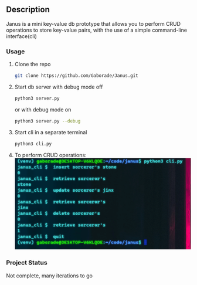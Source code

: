 ## Description
Janus is a mini key-value db prototype that allows you to perform CRUD operations to store key-value pairs,
with the use of a simple command-line interface(cli)



### Usage

1. Clone the repo
   ```sh
   git clone https://github.com/Gaborade/Janus.git
   ```


2. Start db server with debug mode off
   ```sh
   python3 server.py
   ```
   or with debug mode on
   ```sh
   python3 server.py --debug
   ```


3. Start cli in a separate terminal
   ```sh
   python3 cli.py
   ```


4. To perform CRUD operations:
   ![Janus Cli](/imgs/screenshot.png)



### Project Status
Not complete, many iterations to go
